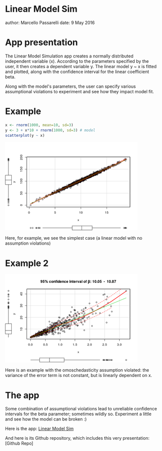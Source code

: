 Linear Model Sim
========================================================
author: Marcello Passarelli
date: 9 May 2016

App presentation
========================================================

The Linear Model Simulation app creates a normally distributed independent variable (x). According to the parameters specified by the user, it then creates a dependent variable y. The linear model y ~ x is fitted and plotted, along with the confidence interval for the linear coefficient beta. 

Along with the model's parameters, the user can specify various assumptional violations to experiment and see how they impact model fit. 

Example
========================================================


```r
x <- rnorm(1000, mean=10, sd=3)
y <- 3 + x*10 + rnorm(1000, sd=3) # model
scatterplot(y ~ x)
```

![plot of chunk unnamed-chunk-2](Pitch-figure/unnamed-chunk-2-1.png) 

Here, for example, we see the simplest case (a linear model with no assumption violations)

Example 2
========================================================
![plot of chunk unnamed-chunk-3](Pitch-figure/unnamed-chunk-3-1.png) 

Here is an example with the omoschedasticity assumption violated: the variance of the error term is not constant, but is linearly dependent on x. 

The app
========================================================
Some combination of assumptional violations lead to unreliable confidence intervals for the beta parameter; sometimes wildly so. 
Experiment a little and see how the model can be broken :)

Here is the app: 
[Linear Model Sim](https://mpass.shinyapps.io/ShinySim/)

And here is its Github repository, which includes this very presentation: 
[Github Repo]
